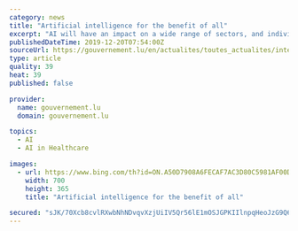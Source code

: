 ```yaml
---
category: news
title: "Artificial intelligence for the benefit of all"
excerpt: "AI will have an impact on a wide range of sectors, and individuals can benefit from it through assisted living, decision-making, health care, mobility and much more. If artificial intelligence is used to treat the huge amount of mobility data that is collected every day, for example, it can help make travel safer, support traffic management and ..."
publishedDateTime: 2019-12-20T07:54:00Z
sourceUrl: https://gouvernement.lu/en/actualites/toutes_actualites/interviews/2019/12-decembre/20-bettel-happen.html
type: article
quality: 39
heat: 39
published: false

provider:
  name: gouvernement.lu
  domain: gouvernement.lu

topics:
  - AI
  - AI in Healthcare

images:
  - url: https://www.bing.com/th?id=ON.A50D7908A6FECAF7AC3D80C5981AF00D
    width: 700
    height: 365
    title: "Artificial intelligence for the benefit of all"

secured: "sJK/70Xcb8cvlRXwbNhNDvqvXzjUiIV5Qr56lE1mOSJGPKIIlnpqHeoJzG9Q6tDywtqwRz19zFxDXZPxPC4lRfW1N2ndE0vfR/t4BczF7Dt4+i3JEDEDIN+6pkQOJ1u/Df9hG8xm3J5dyGcVCBkgq7aFHO0AdCY+xrvFB+2X++/MD257HNBJslzidQUlBcnCZJyrwBWTeVMBrJv1g2YlXFMiLYrWb6mHGDHzMC97oqtpANj9jVwQTmw/IHgsFRCDC6Pd6jTG/JnPmP5A5m5X0A==;CyxeY3rjOWMDDUA92XUbWw=="
---
```


